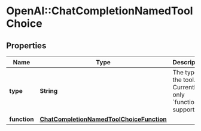 # OpenAI::ChatCompletionNamedToolChoice

## Properties
Name | Type | Description | Notes
------------ | ------------- | ------------- | -------------
**type** | **String** | The type of the tool. Currently, only &#x60;function&#x60; is supported. | [optional] 
**function** | [**ChatCompletionNamedToolChoiceFunction**](ChatCompletionNamedToolChoiceFunction.md) |  | [optional] 

